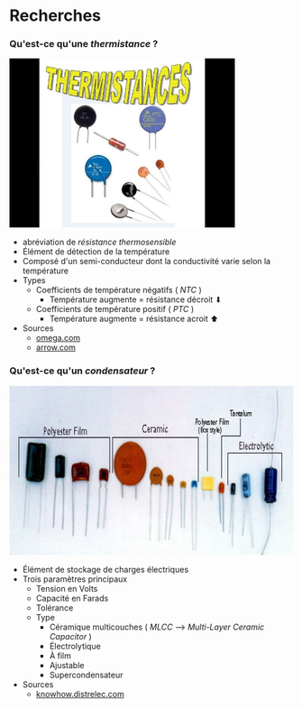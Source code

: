 # Recherches
### Qu'est-ce qu'une ***thermistance*** ?
<img src="https://github.com/charleau/1SH_Veille_Techno/blob/main/img/thermistance.png" width="auto" height="300">

- abréviation de *résistance thermosensible*
- Élément de détection de la température
- Composé d'un semi-conducteur dont la conductivité varie selon la température
- Types
    - Coefficients de température négatifs ( *NTC* )
        - Température augmente = résistance décroit ⬇
    - Coefficients de température positif ( *PTC* )
        - Température augmente = résistance acroit ⬆
- Sources
    - [omega.com](https://www.omega.fr/prodinfo/thermistances.html)
    - [arrow.com](https://www.arrow.com/fr-fr/research-and-events/articles/how-does-a-thermistor-work)

### Qu'est-ce qu'un ***condensateur*** ?
<img src="https://github.com/charleau/1SH_Veille_Techno/blob/main/img/condensateur.png" width="auto" height="300">

- Élément de stockage de charges électriques
- Trois paramètres principaux
    - Tension en Volts
    - Capacité en Farads
    - Tolérance
    - Type
        - Céramique multicouches ( *MLCC* --> *Multi-Layer Ceramic Capacitor* )
        - Électrolytique
        - À film
        - Ajustable
        - Supercondensateur
- Sources
    - [knowhow.distrelec.com](https://knowhow.distrelec.com/fr/energie-et-alimentation-electrique/guide-des-condensateurs-types-applications-et-choix-de-la-bonne-solution/)